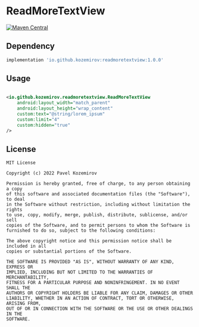 ReadMoreTextView
===========
[![Maven Central](https://maven-badges.herokuapp.com/maven-central/io.github.kozemirov/readmoretextview/badge.svg)](https://maven-badges.herokuapp.com/maven-central/io.github.kozemirov/readmoretextview)


Dependency
--------

```groovy
implementation 'io.github.kozemirov:readmoretextview:1.0.0'
```

Usage
--------

```xml

<io.github.kozemirov.readmoretextview.ReadMoreTextView
    android:layout_width="match_parent"
    android:layout_height="wrap_content"
    custom:text="@string/lorem_ipsum"
    custom:limit="4"
    custom:hidden="true"
/>
```

License
-------

```
MIT License

Copyright (c) 2022 Pavel Kozemirov

Permission is hereby granted, free of charge, to any person obtaining a copy
of this software and associated documentation files (the "Software"), to deal
in the Software without restriction, including without limitation the rights
to use, copy, modify, merge, publish, distribute, sublicense, and/or sell
copies of the Software, and to permit persons to whom the Software is
furnished to do so, subject to the following conditions:

The above copyright notice and this permission notice shall be included in all
copies or substantial portions of the Software.

THE SOFTWARE IS PROVIDED "AS IS", WITHOUT WARRANTY OF ANY KIND, EXPRESS OR
IMPLIED, INCLUDING BUT NOT LIMITED TO THE WARRANTIES OF MERCHANTABILITY,
FITNESS FOR A PARTICULAR PURPOSE AND NONINFRINGEMENT. IN NO EVENT SHALL THE
AUTHORS OR COPYRIGHT HOLDERS BE LIABLE FOR ANY CLAIM, DAMAGES OR OTHER
LIABILITY, WHETHER IN AN ACTION OF CONTRACT, TORT OR OTHERWISE, ARISING FROM,
OUT OF OR IN CONNECTION WITH THE SOFTWARE OR THE USE OR OTHER DEALINGS IN THE
SOFTWARE.
```
